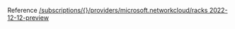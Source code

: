 Reference [/subscriptions/{}/providers/microsoft.networkcloud/racks 2022-12-12-preview](/Resources/mgmt-plane/L3N1YnNjcmlwdGlvbnMve30vcHJvdmlkZXJzL21pY3Jvc29mdC5uZXR3b3JrY2xvdWQvcmFja3M=/2022-12-12-preview.xml)
